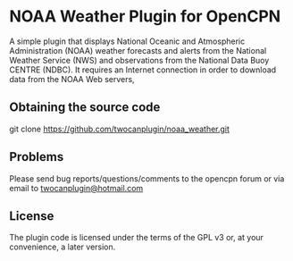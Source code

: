 NOAA Weather Plugin for OpenCPN
==============================

A simple plugin that displays National Oceanic and Atmospheric Administration (NOAA) weather forecasts and alerts from the National Weather Service (NWS) and observations from the National Data Buoy CENTRE (NDBC). It requires an Internet connection in order to download data from the NOAA Web servers,

Obtaining the source code
-------------------------

git clone https://github.com/twocanplugin/noaa_weather.git

Problems
--------

Please send bug reports/questions/comments to the opencpn forum or via email to twocanplugin@hotmail.com

License
-------
The plugin code is licensed under the terms of the GPL v3 or, at your convenience, a later version.